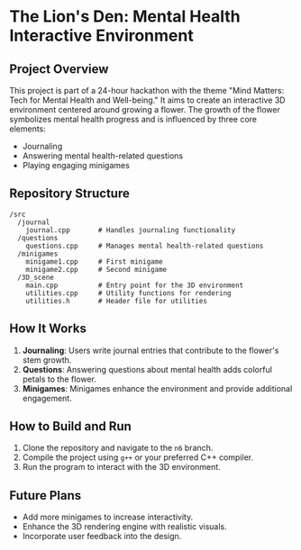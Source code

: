 # The Lion's Den: Mental Health Interactive Environment

## Project Overview
This project is part of a 24-hour hackathon with the theme "Mind Matters: Tech for Mental Health and Well-being." It aims to create an interactive 3D environment centered around growing a flower. The growth of the flower symbolizes mental health progress and is influenced by three core elements:
- Journaling
- Answering mental health-related questions
- Playing engaging minigames

## Repository Structure
```
/src
  /journal
    journal.cpp       # Handles journaling functionality
  /questions
    questions.cpp     # Manages mental health-related questions
  /minigames
    minigame1.cpp     # First minigame
    minigame2.cpp     # Second minigame
  /3D_scene
    main.cpp          # Entry point for the 3D environment
    utilities.cpp     # Utility functions for rendering
    utilities.h       # Header file for utilities
```

## How It Works
1. **Journaling**: Users write journal entries that contribute to the flower's stem growth.
2. **Questions**: Answering questions about mental health adds colorful petals to the flower.
3. **Minigames**: Minigames enhance the environment and provide additional engagement.

## How to Build and Run
1. Clone the repository and navigate to the `n6` branch.
2. Compile the project using `g++` or your preferred C++ compiler.
3. Run the program to interact with the 3D environment.

## Future Plans
- Add more minigames to increase interactivity.
- Enhance the 3D rendering engine with realistic visuals.
- Incorporate user feedback into the design.
